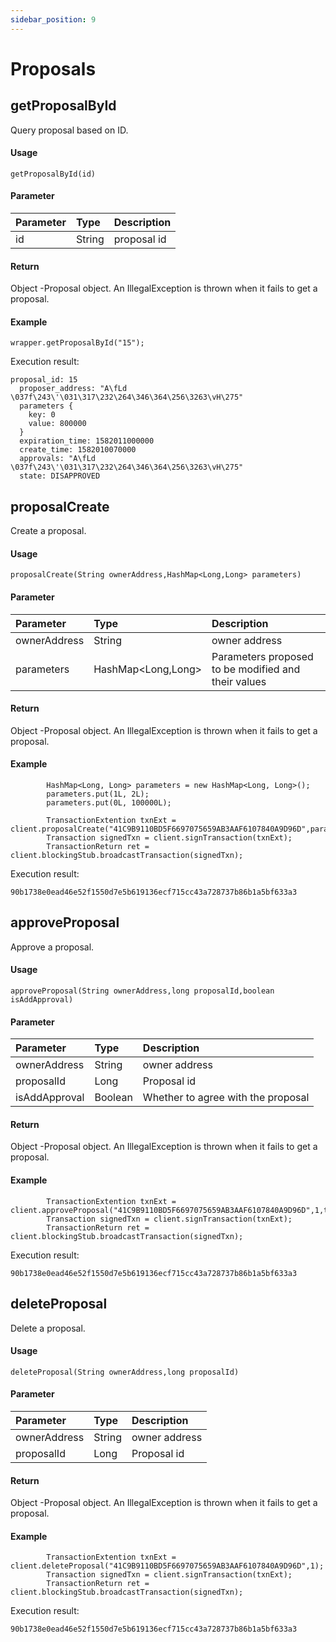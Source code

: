 ```yaml
---
sidebar_position: 9
---
```


# Proposals

## getProposalById

Query proposal based on ID.  

####  Usage

```
getProposalById(id)
```

####  Parameter

| Parameter | Type   | Description |
| :-------- | :----- | :---------- |
| id        | String | proposal id |

####  Return

Object -Proposal object.  An IllegalException is thrown when it fails to get a proposal.

####  Example

```
wrapper.getProposalById("15");
```

Execution result:

```
proposal_id: 15
  proposer_address: "A\fLd \037f\243\'\031\317\232\264\346\364\256\3263\vH\275"
  parameters {
    key: 0
    value: 800000
  }
  expiration_time: 1582011000000
  create_time: 1582010070000
  approvals: "A\fLd \037f\243\'\031\317\232\264\346\364\256\3263\vH\275"
  state: DISAPPROVED
```

## proposalCreate

Create a proposal.  

####  Usage

```
proposalCreate(String ownerAddress,HashMap<Long,Long> parameters)
```

####  Parameter

| Parameter    | Type                | Description                                         |
| :----------- | :------------------ | :-------------------------------------------------- |
| ownerAddress | String              | owner address                                       |
| parameters   | HashMap\<Long,Long> | Parameters proposed to be modified and their values |

####  Return

Object -Proposal object.  An IllegalException is thrown when it fails to get a proposal.

####  Example

```
        HashMap<Long, Long> parameters = new HashMap<Long, Long>();
        parameters.put(1L, 2L);
        parameters.put(0L, 100000L);

        TransactionExtention txnExt = client.proposalCreate("41C9B9110BD5F6697075659AB3AAF6107840A9D96D",parameters);
        Transaction signedTxn = client.signTransaction(txnExt);
        TransactionReturn ret = client.blockingStub.broadcastTransaction(signedTxn);

```

Execution result:

```
90b1738e0ead46e52f1550d7e5b619136ecf715cc43a728737b86b1a5bf633a3
```

## approveProposal

Approve a proposal.  

####  Usage

```
approveProposal(String ownerAddress,long proposalId,boolean isAddApproval)
```

####  Parameter

| Parameter     | Type    | Description                        |
| :------------ | :------ | :--------------------------------- |
| ownerAddress  | String  | owner address                      |
| proposalId    | Long    | Proposal id                        |
| isAddApproval | Boolean | Whether to agree with the proposal |

####  Return

Object -Proposal object.  An IllegalException is thrown when it fails to get a proposal.

####  Example

```
        TransactionExtention txnExt = client.approveProposal("41C9B9110BD5F6697075659AB3AAF6107840A9D96D",1,true);
        Transaction signedTxn = client.signTransaction(txnExt);
        TransactionReturn ret = client.blockingStub.broadcastTransaction(signedTxn);
```

Execution result:

```
90b1738e0ead46e52f1550d7e5b619136ecf715cc43a728737b86b1a5bf633a3
```

## deleteProposal

Delete a proposal.  

####  Usage

```
deleteProposal(String ownerAddress,long proposalId)
```

####  Parameter

| Parameter    | Type   | Description   |
| :----------- | :----- | :------------ |
| ownerAddress | String | owner address |
| proposalId   | Long   | Proposal id   |

####  Return

Object -Proposal object.  An IllegalException is thrown when it fails to get a proposal.

####  Example

```
        TransactionExtention txnExt = client.deleteProposal("41C9B9110BD5F6697075659AB3AAF6107840A9D96D",1);
        Transaction signedTxn = client.signTransaction(txnExt);
        TransactionReturn ret = client.blockingStub.broadcastTransaction(signedTxn);
```

Execution result:

```
90b1738e0ead46e52f1550d7e5b619136ecf715cc43a728737b86b1a5bf633a3
```